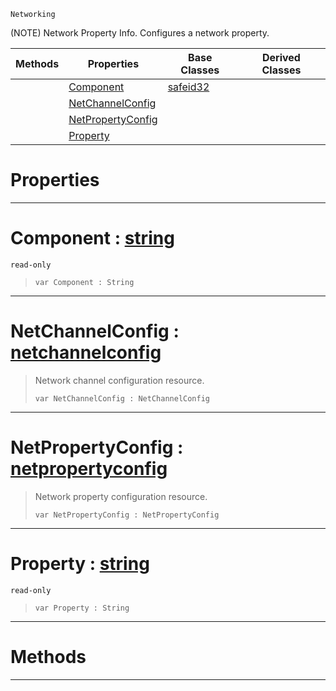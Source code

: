  `Networking`

(NOTE) Network Property Info. Configures a network property.

|Methods|Properties|Base Classes|Derived Classes|
|---|---|---|---|
| |[ Component](https://github.com/dragonCASTjosh/PlasmaDocs/blob/master/code_reference/class_reference/netpropertyinfo.markdown#component-plasma-engine-do)|[safeid32](https://github.com/dragonCASTjosh/PlasmaDocs/blob/master/code_reference/class_reference/safeid32.markdown)| |
| |[ NetChannelConfig](https://github.com/dragonCASTjosh/PlasmaDocs/blob/master/code_reference/class_reference/netpropertyinfo.markdown#netchannelconfig-plasma-en)| | |
| |[ NetPropertyConfig](https://github.com/dragonCASTjosh/PlasmaDocs/blob/master/code_reference/class_reference/netpropertyinfo.markdown#netpropertyconfig-plasma-e)| | |
| |[ Property](https://github.com/dragonCASTjosh/PlasmaDocs/blob/master/code_reference/class_reference/netpropertyinfo.markdown#property-plasma-engine-doc)| | |


 #  Properties


---  
 #  Component : [string](https://github.com/dragonCASTjosh/PlasmaDocs/blob/master/code_reference/lightning_base_types/string.markdown)

 `read-only`

> 
> ``` lang=cpp, name=Lightning
> var Component : String


---  
 #  NetChannelConfig : [netchannelconfig](https://github.com/dragonCASTjosh/PlasmaDocs/blob/master/code_reference/class_reference/netchannelconfig.markdown)

> Network channel configuration resource.
> ``` lang=cpp, name=Lightning
> var NetChannelConfig : NetChannelConfig


---  
 #  NetPropertyConfig : [netpropertyconfig](https://github.com/dragonCASTjosh/PlasmaDocs/blob/master/code_reference/class_reference/netpropertyconfig.markdown)

> Network property configuration resource.
> ``` lang=cpp, name=Lightning
> var NetPropertyConfig : NetPropertyConfig


---  
 #  Property : [string](https://github.com/dragonCASTjosh/PlasmaDocs/blob/master/code_reference/lightning_base_types/string.markdown)

 `read-only`

> 
> ``` lang=cpp, name=Lightning
> var Property : String


---  
 #  Methods


---  
 

 